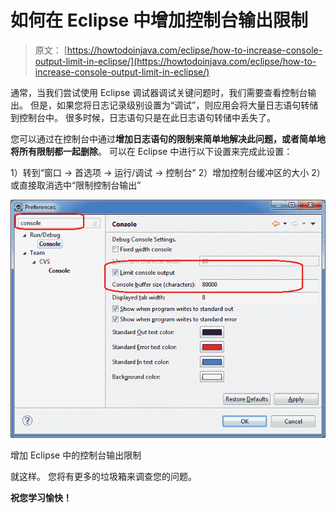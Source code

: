 # 如何在 Eclipse 中增加控制台输出限制

> 原文： [https://howtodoinjava.com/eclipse/how-to-increase-console-output-limit-in-eclipse/](https://howtodoinjava.com/eclipse/how-to-increase-console-output-limit-in-eclipse/)

通常，当我们尝试使用 Eclipse 调试器调试关键问题时，我们需要查看控制台输出。 但是，如果您将日志记录级别设置为“调试”，则应用会将大量日志语句转储到控制台中。 很多时候，日志语句只是在此日志语句转储中丢失了。

您可以通过在控制台中通过**增加日志语句的限制来简单地解决此问题，或者简单地将所有限制都一起删除**。 可以在 Eclipse 中进行以下设置来完成此设置：

1）转到“窗口 -> 首选项 -> 运行/调试 -> 控制台”
2）增加控制台缓冲区的大小
2）或直接取消选中“限制控制台输出”

![Increase console output limit in eclipse](img/923c1433e241fdd113994a9a60b99c63.png)

增加 Eclipse 中的控制台输出限制



就这样。 您将有更多的垃圾箱来调查您的问题。

**祝您学习愉快！**
